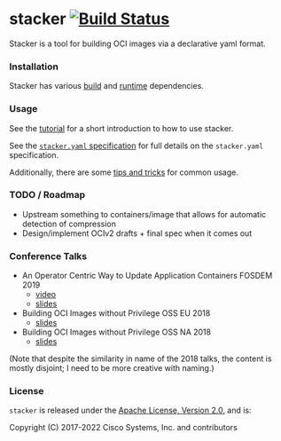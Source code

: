 # stacker [![Build Status](https://github.com/anuvu/stacker/workflows/ci/badge.svg?branch=master)](https://github.com/anuvu/stacker/actions)

Stacker is a tool for building OCI images via a declarative yaml format.

### Installation

Stacker has various [build](doc/install.md) and [runtime](doc/running.md)
dependencies.

### Usage

See the [tutorial](doc/tutorial.md) for a short introduction to how to use stacker.

See the [`stacker.yaml` specification](doc/stacker_yaml.md) for full details on
the `stacker.yaml` specification.

Additionally, there are some [tips and tricks](doc/tricks.md) for common usage.

### TODO / Roadmap

* Upstream something to containers/image that allows for automatic detection
  of compression
* Design/implement OCIv2 drafts + final spec when it comes out

### Conference Talks

* An Operator Centric Way to Update Application Containers FOSDEM 2019
    * [video](https://archive.fosdem.org/2019/schedule/event/containers_atomfs/)
    * [slides](doc/talks/FOSDEM_2019.pdf)
* Building OCI Images without Privilege OSS EU 2018
    * [slides](doc/talks/OSS_EU_2018.pdf)
* Building OCI Images without Privilege OSS NA 2018
    * [slides](doc/talks/OSS_NA_2018.pdf)

(Note that despite the similarity in name of the 2018 talks, the content is
mostly disjoint; I need to be more creative with naming.)

### License

`stacker` is released under the [Apache License, Version 2.0](LICENSE), and is:

Copyright (C) 2017-2022 Cisco Systems, Inc. and contributors
